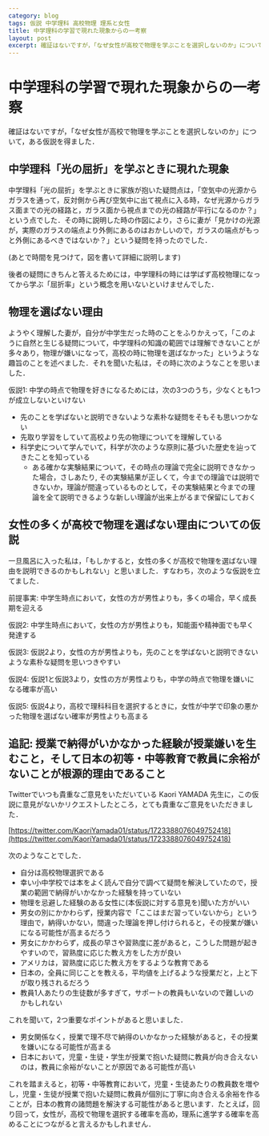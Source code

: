 ```yaml
---
category: blog
tags: 仮説 中学理科 高校物理 理系と女性
title: 中学理科の学習で現れた現象からの一考察
layout: post
excerpt: 確証はないですが，「なぜ女性が高校で物理を学ぶことを選択しないのか」について，ある仮説を得ました．
---
```

# 中学理科の学習で現れた現象からの一考察

確証はないですが，「なぜ女性が高校で物理を学ぶことを選択しないのか」について，ある仮説を得ました．

## 中学理科「光の屈折」を学ぶときに現れた現象

中学理科「光の屈折」を学ぶときに家族が抱いた疑問点は，「空気中の光源からガラスを通って，反対側から再び空気中に出て視点に入る時，なぜ光源からガラス面までの光の経路と，ガラス面から視点までの光の経路が平行になるのか？」という点でした．その時に説明した時の作図により，さらに妻が「見かけの光源が，実際のガラスの端点より外側にあるのはおかしいので，ガラスの端点がもっと外側にあるべきではないか？」という疑問を持ったのでした．

(あとで時間を見つけて，図を書いて詳細に説明します)

後者の疑問にきちんと答えるためには，中学理科の時には学ばず高校物理になってから学ぶ「屈折率」という概念を用いないといけませんでした．

## 物理を選ばない理由

ようやく理解した妻が，自分が中学生だった時のことをふりかえって，「このように自然と生じる疑問について，中学理科の知識の範囲では理解できないことが多々あり，物理が嫌いになって，高校の時に物理を選ばなかった」というような趣旨のことを述べました．それを聞いた私は，その時に次のようなことを思いました．

仮説1: 中学の時点で物理を好きになるためには，次の3つのうち，少なくとも1つが成立しないといけない

* 先のことを学ばないと説明できないような素朴な疑問をそもそも思いつかない
* 先取り学習をしていて高校より先の物理についてを理解している
* 科学史について学んでいて，科学が次のような原則に基づいた歴史を辿ってきたことを知っている
    * ある確かな実験結果について，その時点の理論で完全に説明できなかった場合，さしあたり,
    その実験結果が正しくて，今までの理論では説明できないか，理論が間違っているものとして，その実験結果と今までの理論を全て説明できるような新しい理論が出来上がるまで保留にしておく

## 女性の多くが高校で物理を選ばない理由についての仮説

一旦風呂に入った私は，「もしかすると，女性の多くが高校で物理を選ばない理由を説明できるのかもしれない」と思いました．すなわち，次のような仮説を立てました．

前提事実: 中学生時点において，女性の方が男性よりも，多くの場合，早く成長期を迎える

仮説2: 中学生時点において，女性の方が男性よりも，知能面や精神面でも早く発達する

仮説3: 仮説2より，女性の方が男性よりも，先のことを学ばないと説明できないような素朴な疑問を思いつきやすい

仮説4: 仮説1と仮説3より，女性の方が男性よりも，中学の時点で物理を嫌いになる確率が高い

仮説5: 仮説4より，高校で理科科目を選択するときに，女性が中学で印象の悪かった物理を選ばない確率が男性よりも高まる

## 追記: 授業で納得がいかなかった経験が授業嫌いを生むこと，そして日本の初等・中等教育で教員に余裕がないことが根源的理由であること

Twitterでいつも貴重なご意見をいただいている Kaori YAMADA 先生に，この仮説に意見がないかリクエストしたところ，とても貴重なご意見をいただきました．

[https://twitter.com/KaoriYamada01/status/1723388076049752418](https://twitter.com/KaoriYamada01/status/1723388076049752418)

次のようなことでした．

* 自分は高校物理選択である
* 幸い小中学校では本をよく読んで自分で調べて疑問を解決していたので，授業の範囲で納得がいかなかった経験を持っていない
* 物理を忌避した経験のある女性に(本仮説に対する意見を)聞いた方がいい
* 男女の別にかかわらず，授業内容で「ここはまだ習っていないから」という理由で，納得いかない，間違った理論を押し付けられると，その授業が嫌いになる可能性が高まるだろう
* 男女にかかわらず，成長の早さや習熟度に差があると，こうした問題が起きやすいので，習熟度に応じた教え方をした方が良い
* アメリカは，習熟度に応じた教え方をするような教育である
* 日本の，全員に同じことを教える，平均値を上げるような授業だと，上と下が取り残されるだろう
* 教員1人あたりの生徒数が多すぎて，サポートの教員もいないので難しいのかもしれない

これを聞いて，2つ重要なポイントがあると思いました．

* 男女関係なく，授業で理不尽で納得のいかなかった経験があると，その授業を嫌いになる可能性が高まる
* 日本において，児童・生徒・学生が授業で抱いた疑問に教員が向き合えないのは，教員に余裕がないことが原因である可能性が高い

これを踏まえると，初等・中等教育において，児童・生徒あたりの教員数を増やし，児童・生徒が授業で抱いた疑問に教員が個別に丁寧に向き合える余裕を作ることが，日本の教育の諸問題を解決する可能性があると思います．たとえば，回り回って，女性が，高校で物理を選択する確率を高め，理系に進学する確率を高めることにつながると言えるかもしれません．

